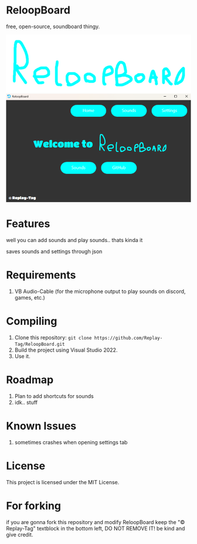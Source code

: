 # ReloopBoard
free, open-source, soundboard thingy.

![Logo](ReloopBoard.png)
![Screenshot](image_2025-01-16_035747904.png)

# Features

well you can add sounds and play sounds.. thats kinda it

saves sounds and settings through json

# Requirements
1. VB Audio-Cable (for the microphone output to play sounds on discord, games, etc.)

# Compiling

1. Clone this repository: `git clone https://github.com/Replay-Tag/ReloopBoard.git`
2. Build the project using Visual Studio 2022.
3. Use it.

# Roadmap

1. Plan to add shortcuts for sounds
2. idk.. stuff

# Known Issues
1. sometimes crashes when opening settings tab

# License

This project is licensed under the MIT License.

# For forking

if you are gonna fork this repository and modify ReloopBoard keep the "© Replay-Tag" textblock in the bottom left, DO NOT REMOVE IT! be kind and give credit.

